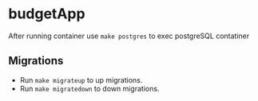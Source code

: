 # budgetApp

After running container use `make postgres` to exec postgreSQL contatiner

Migrations
-----------------------------------

* Run `make migrateup` to up migrations.
* Run `make migratedown` to down migrations.